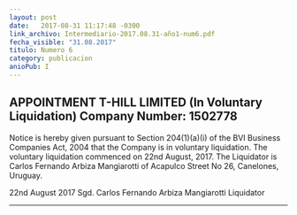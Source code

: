 ```yaml
---
layout: post
date:   2017-08-31 11:17:48 -0300
link_archivo: Intermediario-2017.08.31-año1-num6.pdf
fecha_visible: "31.08.2017"
titulo: Numero 6
category: publicacion
anioPub: I
---
```


## APPOINTMENT T-HILL LIMITED (In Voluntary Liquidation) Company Number: 1502778

Notice is hereby given pursuant to Section 204(1)(a)(i) of the BVI Business Companies Act, 2004 that the Company is in voluntary liquidation.  The voluntary liquidation commenced on 22nd August, 2017.  The Liquidator is Carlos Fernando Arbiza Mangiarotti of Acapulco Street No 26, Canelones, Uruguay. 

22nd August 2017
Sgd. Carlos Fernando Arbiza Mangiarotti
Liquidator

---

